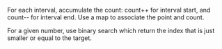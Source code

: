 For each interval, accumulate the count: count++ for interval start, and count-- for interval end. Use a map to associate the point and count.

For a given number, use binary search which return the index that is just smaller or equal to the target.

